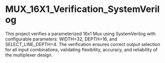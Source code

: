 # MUX_16X1_Verification_SystemVerilog
This project verifies a parameterized 16x1 Mux using SystemVerilog with configurable parameters: WIDTH=32, DEPTH=16, and SELECT_LINE_DEPTH=4. The verification ensures correct output selection for all input combinations, validating flexibility, accuracy, and reliability of the multiplexer design.

